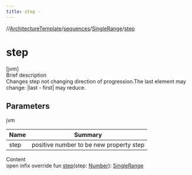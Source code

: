 ```yaml
---
title: step -
---
```

//[ArchitectureTemplate](../../index.md)/[sequences](../index.md)/[SingleRange](index.md)/[step](step.md)



# step  
[jvm]  
Brief description  
Changes step not changing direction of progression.The last element may change: |last - first| may reduce.  
  


## Parameters  
  
jvm  
  
|  Name|  Summary| 
|---|---|
| step| positive number to be new property step
  
  
Content  
open infix override fun [step](step.md)(step: [Number](https://kotlinlang.org/api/latest/jvm/stdlib/kotlin/-number/index.html)): [SingleRange](index.md)  



